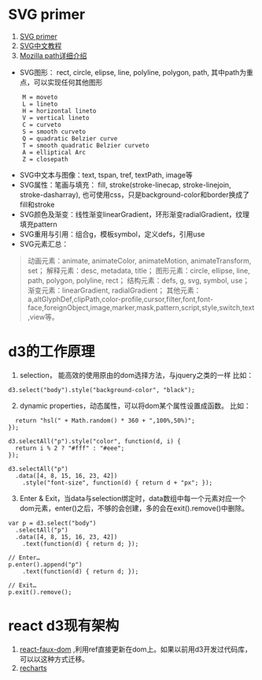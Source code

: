 # SVG primer
1. [SVG primer](http://alignedleft.com/tutorials/d3/an-svg-primer/)
2. [SVG中文教程](http://www.cnblogs.com/duanhuajian/archive/2013/07/31/3227410.html)
3. [Mozilla path详细介绍](https://developer.mozilla.org/en-US/docs/Web/SVG/Tutorial/Paths)
+ SVG图形： rect, circle, elipse, line, polyline, polygon, path, 其中path为重点，可以实现任何其他图形
```path中具有的指令
    M = moveto
    L = lineto
    H = horizontal lineto
    V = vertical lineto
    C = curveto
    S = smooth curveto
    Q = quadratic Belzier curve
    T = smooth quadratic Belzier curveto
    A = elliptical Arc
    Z = closepath
```
+ SVG中文本与图像：text, tspan, tref, textPath, image等
+ SVG属性：笔画与填充： fill, stroke(stroke-linecap, stroke-linejoin, stroke-dasharray), 也可使用css，只是background-color和border换成了fill和stroke
+ SVG颜色及渐变：线性渐变linearGradient，环形渐变radialGradient，纹理填充pattern
+ SVG重用与引用：组合g，模板symbol，定义defs，引用use
+ SVG元素汇总：
>    动画元素：animate, animateColor, animateMotion, animateTransform, set；
>    解释元素：desc, metadata, title；
>    图形元素：circle, ellipse, line, path, polygon, polyline, rect；
>    结构元素：defs, g, svg, symbol, use；
>    渐变元素：linearGradient, radialGradient；
>    其他元素：a,altGlyphDef,clipPath,color-profile,cursor,filter,font,font-face,foreignObject,image,marker,mask,pattern,script,style,switch,text,view等。

# d3的工作原理
1. selection， 能高效的使用原由的dom选择方法，与jquery之类的一样
比如：
```d3.selectAll("p").style("color", "white");
d3.select("body").style("background-color", "black");
```
2. dynamic properties，动态属性，可以将dom某个属性设置成函数。
比如：
```d3.selectAll("p").style("color", function() {
  return "hsl(" + Math.random() * 360 + ",100%,50%)";
});

d3.selectAll("p").style("color", function(d, i) {
  return i % 2 ? "#fff" : "#eee";
});

d3.selectAll("p")
  .data([4, 8, 15, 16, 23, 42])
    .style("font-size", function(d) { return d + "px"; });
```
3. Enter & Exit，当data与selection绑定时，data数组中每一个元素对应一个dom元素，enter()之后，不够的会创建，多的会在exit().remove()中删除。
```// Update…
var p = d3.select("body")
  .selectAll("p")
  .data([4, 8, 15, 16, 23, 42])
    .text(function(d) { return d; });

// Enter…
p.enter().append("p")
    .text(function(d) { return d; });

// Exit…
p.exit().remove();
```
# react d3现有架构
1. [react-faux-dom](https://github.com/Olical/react-faux-dom) ,利用ref直接更新在dom上。如果以前用d3开发过代码库，可以以这种方式迁移。
2. [recharts](http://recharts.org/#/en-US/examples/JointLineScatterChart)

